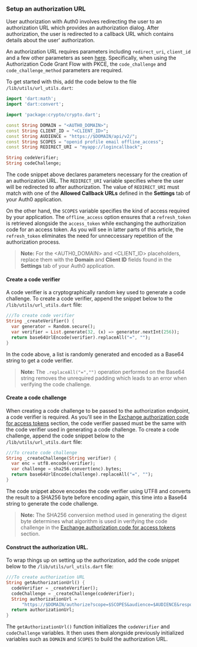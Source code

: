### Setup an authorization URL

User authorization with Auth0 involves redirecting the user to an authorization URL which provides an authorization dialog. After authorization, the user is redirected to a callback URL which contains details about the user' authorization. 

An authorization URL requires parameters including `redirect_uri`, `client_id` and a few other parameters as seen [here](https://auth0.com/docs/protocols/oauth2#authorization-endpoint). Specifically, when using the Authorization Code Grant Flow with PKCE, the `code_challenge` and `code_challenge_method` parameters are required.

To get started with this, add the code below to the file `/lib/utils/url_utils.dart`: 

```dart
import 'dart:math';
import 'dart:convert';

import 'package:crypto/crypto.dart';

const String DOMAIN = "<AUTH0_DOMAIN>";
const String CLIENT_ID = "<CLIENT_ID>";
const String AUDIENCE = "https://$DOMAIN/api/v2/";
const String SCOPES = "openid profile email offline_access";
const String REDIRECT_URI = "myapp://logincallback";

String codeVerifier;
String codeChallenge;
```

The code snippet above declares parameters necessary for the creation of an authorization URL. The `REDIRECT_URI` variable specifies where the user will be redirected to after authorization. The value of `REDIRECT_URI` must match with one of the **Allowed Callback URLs** defined in the **Settings** tab of your Auth0 application.

On the other hand, the `SCOPES` variable specifies the kind of access required by your application. The `offline_access` option ensures that a `refresh_token` is retrieved alongside the `access_token` while exchanging the authorization code for an access token. As you will see in latter parts of this article, the `refresh_token` eliminates the need for unneccessary repetition of the authorization process.

> **Note:** For the <AUTH0_DOMAIN> and <CLIENT_ID> placeholders, replace them with the **Domain** and **Client ID** fields found in the **Settings** tab of your Auth0 application.

#### Create a code verifier

A code verifier is a cryptographically random key used to generate a code challenge. To create a code verifier, append the snippet below to the `/lib/utils/url_utils.dart` file:

```dart
///To create code verifier
String _createVerifier() {
  var generator = Random.secure();
  var verifier = List.generate(32, (x) => generator.nextInt(256));
  return base64UrlEncode(verifier).replaceAll("=", "");
}
```

In the code above, a list is randomly generated and encoded as a Base64 string to get a code verifier.

> **Note:** The `.replaceAll("=","")` operation performed on the Base64 string removes the unrequired padding which leads to an error when verifying the code challenge.

#### Create a code challenge

When creating a code challenge to be passed to the authorization endpoint, a code verifier is required. As you'll see in the [Exchange authorization code for access tokens]() section, the code verifier passed must be the same with the code verifier used in generating a code challenge. To create a code challenge, append the code snippet below to the `/lib/utils/url_utils.dart` file:

```dart
///To create code challenge
String _createChallenge(String verifier) {
  var enc = utf8.encode(verifier);
  var challenge = sha256.convert(enc).bytes;
  return base64UrlEncode(challenge).replaceAll("=", "");
}
```

The code snippet above encodes the code verifier using UTF8 and converts the result to a SHA256 byte before encoding again, this time into a Base64 string to generate the code challenge.

> **Note:** The SHA256 conversion method used in generating the digest byte determines what algorithm is used in verifying the code challenge in the [Exchange authorization code for access tokens]() section.

#### Construct the authorization URL.

To wrap things up on setting up the authorization, add the code snippet below to the `/lib/utils/url_utils.dart` file:

```dart
///To create authorization URL
String getAuthorizationUrl() {
  codeVerifier = _createVerifier();
  codeChallenge = _createChallenge(codeVerifier);
  String authorizationUrl =
      "https://$DOMAIN/authorize?scope=$SCOPES&audience=$AUDIENCE&response_type=code&client_id=$CLIENT_ID&code_challenge=$codeChallenge&code_challenge_method=S256&redirect_uri=$REDIRECT_URI";
  return authorizationUrl;
}
```

The `getAuthorizationUrl()` function initializes the `codeVerifier` and `codeChallenge` variables. It then uses them alongside previously initialized variables such as `DOMAIN` and `SCOPES` to build the authorization URL.

